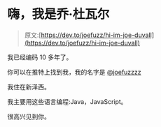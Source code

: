 # 嗨，我是乔·杜瓦尔

> 原文:[https://dev.to/joefuzz/hi-im-joe-duvall](https://dev.to/joefuzz/hi-im-joe-duvall)

我已经编码 10 多年了。

你可以在推特上找到我，我的名字是 [@joefuzzzz](https://twitter.com/joefuzzzz)

我住在新泽西。

我主要用这些语言编程:Java，JavaScript。

很高兴见到你。